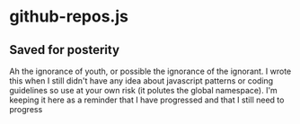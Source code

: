 # github-repos.js

## Saved for posterity

Ah the ignorance of youth, or possible the ignorance of the ignorant. I wrote this when I still didn't have any idea about javascript patterns or coding guidelines so use at your own risk (it polutes the global namespace). I'm keeping it here as a reminder that I have progressed and that I still need to progress